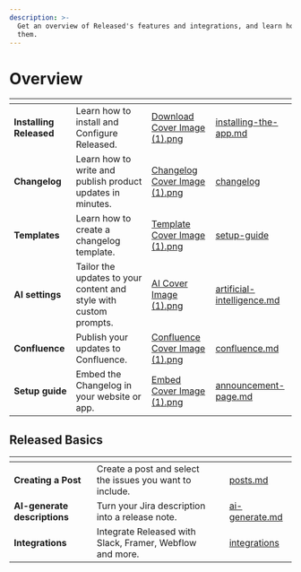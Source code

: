 ```yaml
---
description: >-
  Get an overview of Released's features and integrations, and learn how to use
  them.
---
```


# Overview

<table data-view="cards"><thead><tr><th></th><th></th><th data-hidden data-card-cover data-type="files"></th><th data-hidden data-card-target data-type="content-ref"></th></tr></thead><tbody><tr><td><strong>Installing Released</strong></td><td>Learn how to install and Configure Released.</td><td><a href=".gitbook/assets/Download Cover Image (1).png">Download Cover Image (1).png</a></td><td><a href="getting-started/installing-the-app.md">installing-the-app.md</a></td></tr><tr><td><strong>Changelog</strong></td><td>Learn how to write and publish product updates in minutes.</td><td><a href=".gitbook/assets/Changelog Cover Image (1).png">Changelog Cover Image (1).png</a></td><td><a href="product-tour/changelog/">changelog</a></td></tr><tr><td><strong>Templates</strong></td><td>Learn how to create a changelog template.</td><td><a href=".gitbook/assets/Template Cover Image (1).png">Template Cover Image (1).png</a></td><td><a href="getting-started/setup-guide/">setup-guide</a></td></tr><tr><td><strong>AI settings</strong></td><td>Tailor the updates to your content and style with custom prompts.</td><td><a href=".gitbook/assets/AI Cover Image (1).png">AI Cover Image (1).png</a></td><td><a href="product-tour/settings/artificial-intelligence.md">artificial-intelligence.md</a></td></tr><tr><td><strong>Confluence</strong> </td><td>Publish your updates to Confluence.</td><td><a href=".gitbook/assets/Confluence Cover Image (1).png">Confluence Cover Image (1).png</a></td><td><a href="product-tour/settings/confluence.md">confluence.md</a></td></tr><tr><td><strong>Setup guide</strong></td><td>Embed the Changelog in your website or app.</td><td><a href=".gitbook/assets/Embed Cover Image (1).png">Embed Cover Image (1).png</a></td><td><a href="product-tour/settings/announcement-page.md">announcement-page.md</a></td></tr></tbody></table>

## Released Basics

<table data-view="cards"><thead><tr><th></th><th></th><th></th><th data-hidden data-card-target data-type="content-ref"></th></tr></thead><tbody><tr><td><strong>Creating a Post</strong></td><td>Create a post and select the issues you want to include.</td><td></td><td><a href="product-tour/changelog/posts.md">posts.md</a></td></tr><tr><td><strong>AI-generate descriptions</strong></td><td>Turn your Jira description into a release note. </td><td></td><td><a href="product-tour/editor/ai-generate.md">ai-generate.md</a></td></tr><tr><td><strong>Integrations</strong></td><td>Integrate Released with Slack, Framer, Webflow and more. </td><td></td><td><a href="product-tour/integrations/">integrations</a></td></tr></tbody></table>

